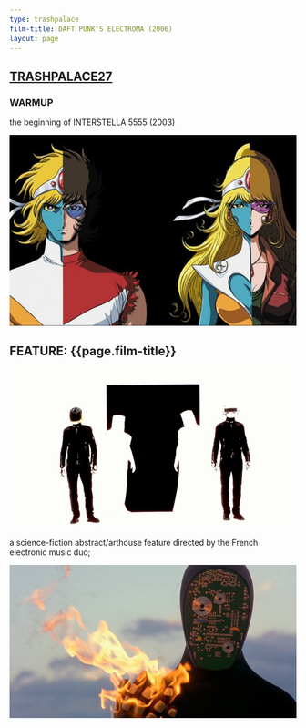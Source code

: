 ```yaml
---
type: trashpalace
film-title: DAFT PUNK'S ELECTROMA (2006)
layout: page
---
```


## [TRASHPALACE27]({{page.url}})

### WARMUP
 the beginning of  INTERSTELLA 5555 (2003)

![warmupfilm](/images/trashpalace/TP27-warmup0.jpg)

## FEATURE: {{page.film-title}}

![poster](/images/trashpalace/TP27-0.jpg)

a science-fiction abstract/arthouse feature directed by the French electronic music duo;

![poster](/images/trashpalace/TP27-1.jpg)




